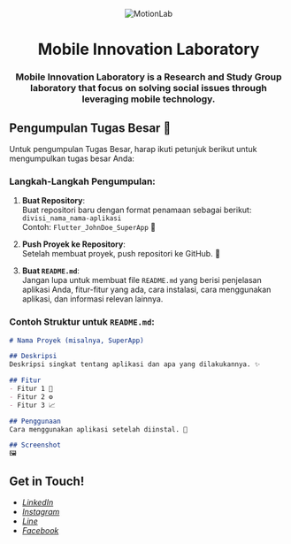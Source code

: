 <p align="center">
  <img src="https://github.com/user-attachments/assets/7f473ee8-b250-4654-a000-8c98a08ee99f" alt="MotionLab"/>
</p>

<h1 align="center">Mobile Innovation Laboratory</h1>
<h3 align="center">Mobile Innovation Laboratory is a Research and Study Group laboratory that focus on solving social issues through leveraging mobile technology.</h1>



## Pengumpulan Tugas Besar 📝
Untuk pengumpulan Tugas Besar, harap ikuti petunjuk berikut untuk mengumpulkan tugas besar Anda:

### Langkah-Langkah Pengumpulan:
1. **Buat Repository**:  
   Buat repositori baru dengan format penamaan sebagai berikut:  
   `divisi_nama_nama-aplikasi`  
   Contoh: `Flutter_JohnDoe_SuperApp` 🎯

2. **Push Proyek ke Repository**:  
   Setelah membuat proyek, push repositori ke GitHub. 🔼

3. **Buat `README.md`**:  
   Jangan lupa untuk membuat file `README.md` yang berisi penjelasan aplikasi Anda, fitur-fitur yang ada, cara instalasi, cara menggunakan aplikasi, dan informasi relevan lainnya.

### Contoh Struktur untuk `README.md`:
```markdown
# Nama Proyek (misalnya, SuperApp)

## Deskripsi
Deskripsi singkat tentang aplikasi dan apa yang dilakukannya. ✨

## Fitur
- Fitur 1 🌟
- Fitur 2 ⚙️
- Fitur 3 📈

## Penggunaan
Cara menggunakan aplikasi setelah diinstal. 🔧

## Screenshot
🖼️

```

## Get in Touch!
- *[LinkedIn](https://www.linkedin.com/company/motion-laboratory/)*
- *[Instagram](https://www.instagram.com/motionlab_/)*
- *[Line](https://line.me/R/ti/p/@biy7493e?from=page&accountId=biy7493e)*
- *[Facebook](https://www.facebook.com/motionlab.telu)*



